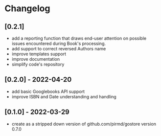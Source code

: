 # Changelog
## [0.2.1]
- add a reporting function that draws end-user attention on possible issues
  encountered during Book's processing.
- add support to correct reversed Authors name
- improve templates support
- improve documentation
- simplify code's repository

## [0.2.0] - 2022-04-20
- add basic Googlebooks API support
- improve ISBN and Date understanding and handling

## [0.1.0] - 2022-03-29
- create as a stripped down version of github.com/pirmd/gostore version 0.7.0


[modeline]: # ( vim: set fenc=utf-8 spell spl=en: )
